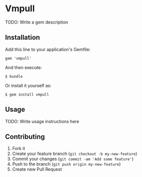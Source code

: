 # Vmpull

TODO: Write a gem description

## Installation

Add this line to your application's Gemfile:

    gem 'vmpull'

And then execute:

    $ bundle

Or install it yourself as:

    $ gem install vmpull

## Usage

TODO: Write usage instructions here

## Contributing

1. Fork it
2. Create your feature branch (`git checkout -b my-new-feature`)
3. Commit your changes (`git commit -am 'Add some feature'`)
4. Push to the branch (`git push origin my-new-feature`)
5. Create new Pull Request
